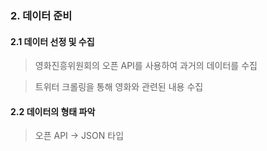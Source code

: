 
### 2. 데이터 준비

#### 2.1 데이터 선정 및 수집

> 영화진흥위원회의 오픈 API를 사용하여 과거의 데이터를 수집

> 트위터 크롤링을 통해 영화와 관련된 내용 수집

#### 2.2 데이터의 형태 파악

> 오픈 API -> JSON 타입
